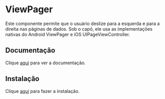 # ViewPager

Este componente permite que o usuário deslize para a esquerda e para a direita nas páginas de dados. Sob o capô, ele usa as implementações nativas do Android ViewPager e iOS UIPageViewController.

## Documentação

Clique [aqui](https://github.com/react-native-community/react-native-viewpager) para ver a documentação.

## Instalação

Clique [aqui](https://www.npmjs.com/package/@react-native-community/viewpager) para fazer a instalação.